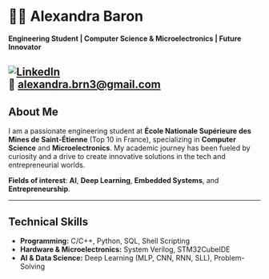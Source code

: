# 👩‍💻 Alexandra Baron  
**Engineering Student | Computer Science & Microelectronics | Future Innovator**

[![LinkedIn](https://img.shields.io/badge/LinkedIn-Profile-blue?style=flat-square&logo=linkedin)](https://www.linkedin.com/in/alexandra-baron)  
📧 alexandra.brn3@gmail.com  
---
## About Me  
I am a passionate engineering student at **École Nationale Supérieure des Mines de Saint-Étienne** (Top 10 in France), specializing in **Computer Science** and **Microelectronics**. My academic journey has been fueled by curiosity and a drive to create innovative solutions in the tech and entrepreneurial worlds.  

**Fields of interest**: **AI**, **Deep Learning**, **Embedded Systems**, and **Entrepreneurship**.  

---

## Technical Skills  
- **Programming:** C/C++, Python, SQL, Shell Scripting  
- **Hardware & Microelectronics:** System Verilog, STM32CubeIDE  
- **AI & Data Science:** Deep Learning (MLP, CNN, RNN, SLL), Problem-Solving  

